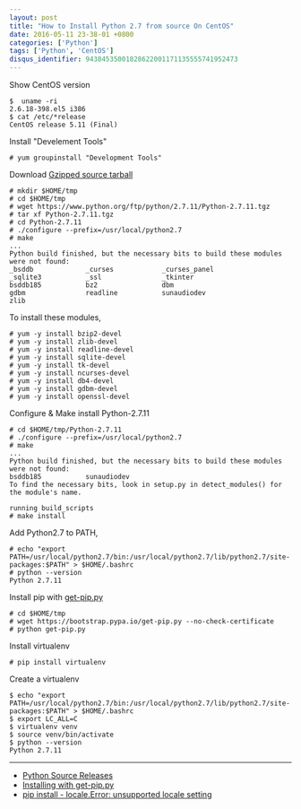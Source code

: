 ```yaml
---
layout: post
title: "How to Install Python 2.7 from source On CentOS"
date: 2016-05-11 23-38-01 +0800
categories: ['Python']
tags: ['Python', 'CentOS']
disqus_identifier: 94384535001828622001171135555741952473
---
```

Show CentOS version

    $  uname -ri
    2.6.18-398.el5 i386
    $ cat /etc/*release
    CentOS release 5.11 (Final)

Install "Develement Tools"

    # yum groupinstall "Development Tools"

Download [Gzipped source tarball](https://www.python.org/ftp/python/2.7.11/Python-2.7.11.tgz)

    # mkdir $HOME/tmp
    # cd $HOME/tmp
    # wget https://www.python.org/ftp/python/2.7.11/Python-2.7.11.tgz
    # tar xf Python-2.7.11.tgz
    # cd Python-2.7.11
    # ./configure --prefix=/usr/local/python2.7
    # make
    ...
    Python build finished, but the necessary bits to build these modules were not found:
    _bsddb             _curses            _curses_panel   
    _sqlite3           _ssl               _tkinter        
    bsddb185           bz2                dbm             
    gdbm               readline           sunaudiodev     
    zlib

To install these modules,

    # yum -y install bzip2-devel
    # yum -y install zlib-devel
    # yum -y install readline-devel
    # yum -y install sqlite-devel
    # yum -y install tk-devel
    # yum -y install ncurses-devel
    # yum -y install db4-devel
    # yum -y install gdbm-devel
    # yum -y install openssl-devel

Configure & Make install Python-2.7.11

    # cd $HOME/tmp/Python-2.7.11
    # ./configure --prefix=/usr/local/python2.7
    # make
    ...
    Python build finished, but the necessary bits to build these modules were not found:
    bsddb185           sunaudiodev                        
    To find the necessary bits, look in setup.py in detect_modules() for the module's name.

    running build_scripts
    # make install

Add Python2.7 to PATH,

    # echo "export PATH=/usr/local/python2.7/bin:/usr/local/python2.7/lib/python2.7/site-packages:$PATH" > $HOME/.bashrc
    # python --version
    Python 2.7.11

Install pip with [get-pip.py](https://bootstrap.pypa.io/get-pip.py)

    # cd $HOME/tmp
    # wget https://bootstrap.pypa.io/get-pip.py --no-check-certificate
    # python get-pip.py

Install virtualenv

    # pip install virtualenv

Create a virtualenv

    $ echo "export PATH=/usr/local/python2.7/bin:/usr/local/python2.7/lib/python2.7/site-packages:$PATH" > $HOME/.bashrc
    $ export LC_ALL=C
    $ virtualenv venv
    $ source venv/bin/activate
    $ python --version
    Python 2.7.11

* * *

* [Python Source Releases](https://www.python.org/downloads/source/)
* [Installing with get-pip.py](https://pip.pypa.io/en/stable/installing/#installing-with-get-pip-py)
* [pip install - locale.Error: unsupported locale setting](http://stackoverflow.com/questions/36394101/pip-install-locale-error-unsupported-locale-setting/36394262#36394262)
